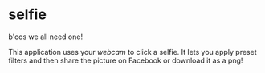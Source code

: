 selfie
======

b'cos we all need one!


This application uses your _webcam_ to click a selfie.
It lets you apply preset filters and then share the picture on Facebook or download it as a png! 
